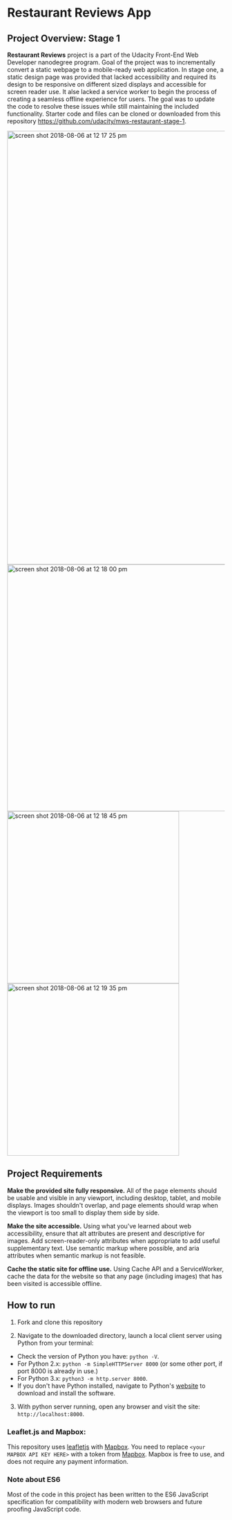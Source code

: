 Restaurant Reviews App
===============================

## Project Overview: Stage 1

**Restaurant Reviews** project is a part of the Udacity Front-End Web Developer nanodegree program. 
Goal of the project was to incrementally convert a static webpage to a mobile-ready web application. In stage one, a static design page was provided that lacked accessibility and required its design to be responsive on different sized displays and accessible for screen reader use. It alse lacked a service worker to begin the process of creating a seamless offline experience for users. The goal was to update the code to resolve these issues while still maintaining the included functionality.
Starter code and files can be cloned or downloaded from this repository https://github.com/udacity/mws-restaurant-stage-1.

<img width="1002" alt="screen shot 2018-08-06 at 12 17 25 pm" src="https://user-images.githubusercontent.com/26148396/50352884-89268a80-0514-11e9-9939-8a57a00b23d6.png">
<img width="570" alt="screen shot 2018-08-06 at 12 18 00 pm" src="https://user-images.githubusercontent.com/26148396/50352903-92aff280-0514-11e9-8661-6abe99d9b86d.png">
<img width="398" alt="screen shot 2018-08-06 at 12 18 45 pm" src="https://user-images.githubusercontent.com/26148396/50352908-95aae300-0514-11e9-878a-acbc583e3a29.png">
<img width="398" alt="screen shot 2018-08-06 at 12 19 35 pm" src="https://user-images.githubusercontent.com/26148396/50352911-99d70080-0514-11e9-84c8-e4a997ebd5eb.png">

## Project Requirements

**Make the provided site fully responsive.** All of the page elements should be usable and visible in any viewport, including desktop, tablet, and mobile displays. Images shouldn't overlap, and page elements should wrap when the viewport is too small to display them side by side.

**Make the site accessible.** Using what you've learned about web accessibility, ensure that alt attributes are present and descriptive for images. Add screen-reader-only attributes when appropriate to add useful supplementary text. Use semantic markup where possible, and aria attributes when semantic markup is not feasible.

**Cache the static site for offline use.** Using Cache API and a ServiceWorker, cache the data for the website so that any page (including images) that has been visited is accessible offline.

## How to run

1. Fork and clone this repository

2. Navigate to the downloaded directory, launch a local client server using Python from your terminal:

- Check the version of Python you have: `python -V`.  
- For Python 2.x: `python -m SimpleHTTPServer 8000` (or some other port, if port 8000 is already in use.)  
- For Python 3.x: `python3 -m http.server 8000`.  
- If you don't have Python installed, navigate to Python's [website](https://www.python.org/) to download and install the software.

3. With python server running, open any browser and visit the site: `http://localhost:8000`.

### Leaflet.js and Mapbox:

This repository uses [leafletjs](https://leafletjs.com/) with [Mapbox](https://www.mapbox.com/). You need to replace `<your MAPBOX API KEY HERE>` with a token from [Mapbox](https://www.mapbox.com/). Mapbox is free to use, and does not require any payment information. 

### Note about ES6

Most of the code in this project has been written to the ES6 JavaScript specification for compatibility with modern web browsers and future proofing JavaScript code. 



